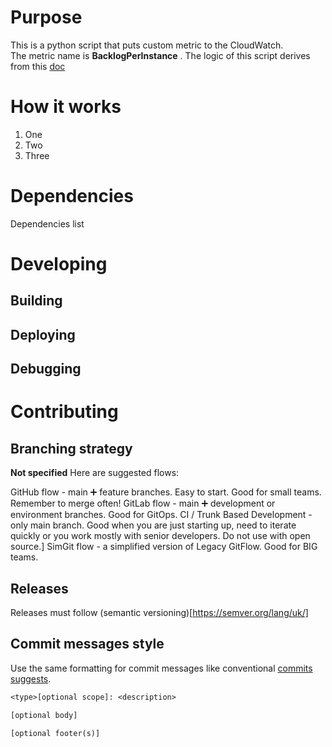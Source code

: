 # Purpose  
This is a python script that puts custom metric to the CloudWatch.  
The metric name is **BacklogPerInstance** .
The logic of this script derives from this [doc](https://docs.aws.amazon.com/autoscaling/ec2/userguide/as-using-sqs-queue.html#create-sqs-cw-alarms-cli)

# How it works
1. One
2. Two
3. Three

# Dependencies  
Dependencies list

# Developing

## Building

## Deploying


## Debugging


# Contributing
## Branching strategy
**Not specified** 
Here are suggested flows:

GitHub flow - main ➕ feature branches. Easy to start. Good for small teams. Remember to merge often!
GitLab flow - main ➕ development or environment branches. Good for GitOps.
CI / Trunk Based Development - only main branch. Good when you are just starting up, need to iterate quickly or you work mostly with senior developers. Do not use with open source.]
SimGit flow - a simplified version of Legacy GitFlow. Good for BIG teams.

## Releases
Releases must follow (semantic versioning)[https://semver.org/lang/uk/]  

## Commit messages style
Use the same formatting for commit messages like conventional [commits suggests](https://github.com/magzim21/template#commit-messages-style).
```txt
<type>[optional scope]: <description>

[optional body]

[optional footer(s)]
```


